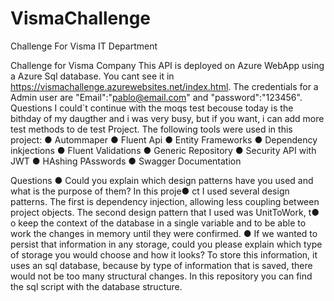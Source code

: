 # VismaChallenge
Challenge For Visma IT Department

Challenge for Visma Company This API is deployed on Azure WebApp using a Azure Sql database. You cant see it in https://vismachallenge.azurewebsites.net/index.html. The credentials for a Admin user are "Email":"pablo@email.com" and "password":"123456". Questions
I could´t continue with the moqs test becouse today is the bithday of my daugther and i was very busy, but if you want, i can add more test methods to de test Project.
The following tools were used in this project:
●	Autommaper
●	Fluent Api
●	Entity Frameworks
●	Dependency inkjections
●	Fluent Validations
●	Generic Repository
●	Security API with JWT
●	HAshing PAsswords
●	Swagger Documentation


Questions 
●	 Could you explain which design patterns have you used and what is the purpose of them? 
In this proje●	ct I used several design patterns. The first is dependency injection, allowing less coupling between project objects. The second design pattern that I used was UnitToWork, t●	o keep the context of the database in a single variable and to be able to work the changes in memory until they were confirmed.
●	 If we wanted to persist that information in any storage, could you please explain which type of storage you would choose and how it looks?
To store this information, it uses an sql database, because by type of information that is saved, there would not be too many structural changes. In this repository you can find the sql script with the database structure.
